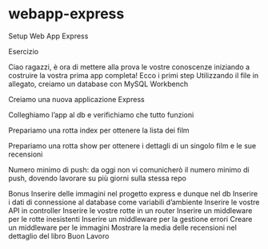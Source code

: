 # webapp-express
Setup Web App Express

Esercizio

Ciao ragazzi, è ora di mettere alla prova le vostre conoscenze iniziando a costruire la vostra prima app completa! Ecco i primi step
Utilizzando il file in allegato, creiamo un database con MySQL Workbench

Creiamo una nuova applicazione Express

Colleghiamo l’app al db e verifichiamo che tutto funzioni

Prepariamo una rotta index per ottenere la lista dei film

Prepariamo una rotta show per ottenere i dettagli di un singolo film e le sue recensioni

Numero minimo di push: da oggi non vi comunicherò il numero minimo di push, dovendo lavorare su più giorni sulla stessa repo

Bonus
Inserire delle immagini nel progetto express e dunque nel db
Inserire i dati di connessione al database come variabili d’ambiente
Inserire le vostre API in controller
Inserire le vostre rotte in un router
Inserire un middleware per le rotte inesistenti
Inserire un middleware per la gestione errori
Creare un middleware per le immagini
Mostrare la media delle recensioni nel dettaglio del libro
Buon Lavoro
